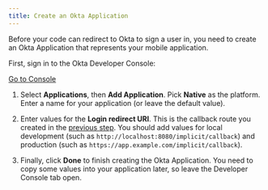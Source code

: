 ```yaml
---
title: Create an Okta Application
---
```

Before your code can redirect to Okta to sign a user in, you need to create an Okta Application that represents your mobile application.

First, sign in to the Okta Developer Console:

<a href="https://login.okta.com/" target="_blank" class="Button--blue">Go to Console</a>

1. Select **Applications**, then **Add Application**. Pick **Native** as the platform. Enter a name for your application (or leave the default value).

2. Enter values for the **Login redirect URI**. This is the callback route you created in the [previous step](/guides/sign-into-spa/-/define-callback). You should add values for local development (such as `http://localhost:8080/implicit/callback`) and production (such as `https://app.example.com/implicit/callback`).

3. Finally, click **Done** to finish creating the Okta Application. You need to copy some values into your application later, so leave the Developer Console tab open.

<NextSectionLink/>